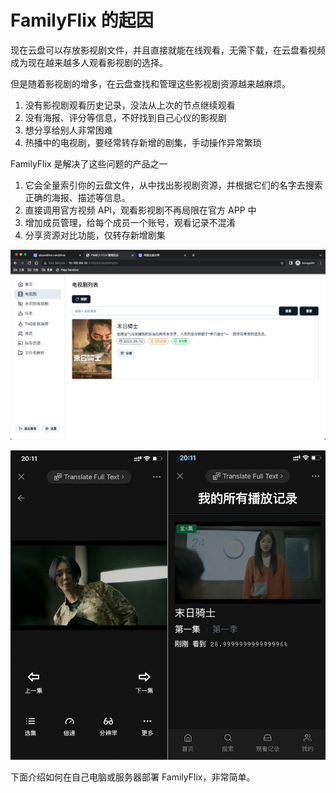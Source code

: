 # FamilyFlix 的起因

现在云盘可以存放影视剧文件，并且直接就能在线观看，无需下载，在云盘看视频成为现在越来越多人观看影视剧的选择。

但是随着影视剧的增多，在云盘查找和管理这些影视剧资源越来越麻烦。

1. 没有影视剧观看历史记录，没法从上次的节点继续观看
2. 没有海报、评分等信息，不好找到自己心仪的影视剧
3. 想分享给别人非常困难
4. 热播中的电视剧，要经常转存新增的剧集，手动操作异常繁琐

FamilyFlix 是解决了这些问题的产品之一

1. 它会全量索引你的云盘文件，从中找出影视剧资源，并根据它们的名字去搜索正确的海报、描述等信息。
2. 直接调用官方视频 API，观看影视剧不再局限在官方 APP 中
3. 增加成员管理，给每个成员一个账号，观看记录不混淆
4. 分享资源对比功能，仅转存新增剧集

![管理后台](/images/3ce1e2a87034793ae0f06ecd12b6a5fd.png)

![微信内播放](/images/d9c1c6686f3a4372bd059323c65e0ed7.png)

下面介绍如何在自己电脑或服务器部署 FamilyFlix，非常简单。
